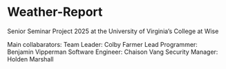 # Weather-Report
Senior Seminar Project 2025 at the University of Virginia’s College at Wise

Main collabarators:
  Team Leader: Colby Farmer
  Lead Programmer: Benjamin Vipperman
  Software Engineer: Chaison Vang
  Security Manager: Holden Marshall


  
